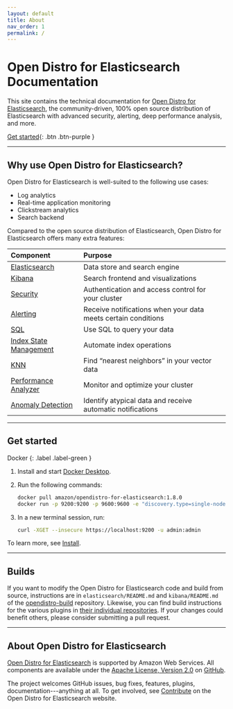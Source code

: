 ```yaml
---
layout: default
title: About
nav_order: 1
permalink: /
---
```


# Open Distro for Elasticsearch Documentation

This site contains the technical documentation for [Open Distro for Elasticsearch](https://opendistro.github.io/for-elasticsearch/), the community-driven, 100% open source distribution of Elasticsearch with advanced security, alerting, deep performance analysis, and more.

[Get started](#get-started){: .btn .btn-purple }


---

## Why use Open Distro for Elasticsearch?

Open Distro for Elasticsearch is well-suited to the following use cases:

* Log analytics
* Real-time application monitoring
* Clickstream analytics
* Search backend

Compared to the open source distribution of Elasticsearch, Open Distro for Elasticsearch offers many extra features:

Component | Purpose
:--- | :---
[Elasticsearch](docs/elasticsearch) | Data store and search engine
[Kibana](docs/kibana) | Search frontend and visualizations
[Security](docs/security-configuration/) | Authentication and access control for your cluster
[Alerting](docs/alerting/) | Receive notifications when your data meets certain conditions
[SQL](docs/sql/) | Use SQL to query your data
[Index State Management](docs/ism/) | Automate index operations
[KNN](docs/knn/) | Find “nearest neighbors” in your vector data
[Performance Analyzer](docs/pa/) | Monitor and optimize your cluster
[Anomaly Detection](docs/ad/) | Identify atypical data and receive automatic notifications


---

## Get started
Docker
{: .label .label-green }

1. Install and start [Docker Desktop](https://www.docker.com/products/docker-desktop).
1. Run the following commands:

   ```bash
   docker pull amazon/opendistro-for-elasticsearch:1.8.0
   docker run -p 9200:9200 -p 9600:9600 -e "discovery.type=single-node" amazon/opendistro-for-elasticsearch:1.8.0
   ```

1. In a new terminal session, run:

   ```bash
   curl -XGET --insecure https://localhost:9200 -u admin:admin
   ```

To learn more, see [Install](docs/install/).


---

## Builds

If you want to modify the Open Distro for Elasticsearch code and build from source, instructions are in `elasticsearch/README.md` and `kibana/README.md` of the [opendistro-build](https://github.com/opendistro-for-elasticsearch/opendistro-build) repository. Likewise, you can find build instructions for the various plugins in [their individual repositories](https://github.com/opendistro-for-elasticsearch). If your changes could benefit others, please consider submitting a pull request.


---

## About Open Distro for Elasticsearch

[Open Distro for Elasticsearch](https://opendistro.github.io/for-elasticsearch/) is supported by Amazon Web Services. All components are available under the [Apache License, Version 2.0](https://www.apache.org/licenses/LICENSE-2.0.html) on [GitHub](https://github.com/opendistro-for-elasticsearch/).

The project welcomes GitHub issues, bug fixes, features, plugins, documentation---anything at all. To get involved, see [Contribute](https://opendistro.github.io/for-elasticsearch/contribute.html) on the Open Distro for Elasticsearch website.

